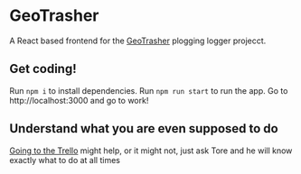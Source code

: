 # GeoTrasher
A React based frontend for the [GeoTrasher](https://github.com/ytterdorr/GeoTrasher) plogging logger projecct. 


## Get coding!

Run `npm i` to install dependencies.
Run `npm run start` to run the app.
Go to http://localhost:3000 and go to work!

## Understand what you are even supposed to do

[Going to the Trello](https://trello.com/b/yZEVXxfZ/geotrasher) might help, or it might not, just ask Tore and he will know exactly what to do at all times
